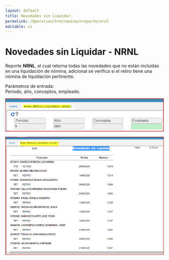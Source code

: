 ```yaml
---
layout: default
title: Novedades sin Liquidar.
permalink: /Operacion/hrm/nomina/nreporte/nrnl
editable: si
---
```


# Novedades sin Liquidar - NRNL


Reporte **NRNL**, el cual retorna todas las novedades que no están incluidas en una liquidación de nómina, adicional se verifica si el retiro tiene una nómina de liquidación pertinente.  

Parámetros de entrada:  
Periodo, año, conceptos, empleado.  

![](nrnl1.png)

![](nrnl2.png)





